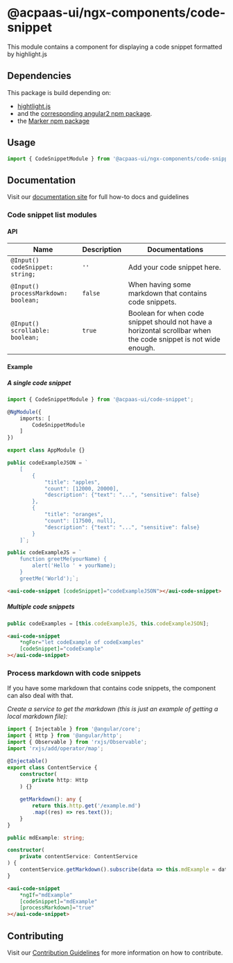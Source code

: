 # @acpaas-ui/ngx-components/code-snippet

This module contains a component for displaying a code snippet formatted by highlight.js

## Dependencies
This package is build depending on:

- [hightlight.js](https://highlightjs.org)
- and the [corresponding angular2 npm package](https://www.npmjs.com/package/angular2-highlight-js).
- the [Marker npm package](https://www.npmjs.com/package/marked)

## Usage

```typescript
import { CodeSnippetModule } from '@acpaas-ui/ngx-components/code-snippet'`;
```

## Documentation

Visit our [documentation site](https://acpaas-ui.digipolis.be/) for full how-to docs and guidelines

### Code snippet list modules

#### API

| Name         | Description | Documentations |
| -----------  | ------ | -------------------------- |
| `@Input() codeSnippet: string;` | `''` | Add your code snippet here. |
| `@Input() processMarkdown: boolean;` | `false` | When having some markdown that contains code snippets. |
| `@Input() scrollable: boolean;` | `true` | Boolean for when code snippet should not have a horizontal scrollbar when the code snippet is not wide enough. |

#### Example

##### A single code snippet

```typescript
import { CodeSnippetModule } from '@acpaas-ui/code-snippet';

@NgModule({
    imports: [
        CodeSnippetModule
    ]
})

export class AppModule {}
```
```typescript
public codeExampleJSON = `
	[
	    {
	        "title": "apples",
	        "count": [12000, 20000],
	        "description": {"text": "...", "sensitive": false}
	    },
	    {
	        "title": "oranges",
	        "count": [17500, null],
	        "description": {"text": "...", "sensitive": false}
	    }
	]`;

public codeExampleJS = `
    function greetMe(yourName) {
        alert('Hello ' + yourName);
    }
    greetMe('World');`;
```
```html
<aui-code-snippet [codeSnippet]="codeExampleJSON"></aui-code-snippet>
```

##### Multiple code snippets

```typescript
public codeExamples = [this.codeExampleJS, this.codeExampleJSON];
```
```html
<aui-code-snippet
	*ngFor="let codeExample of codeExamples"
	[codeSnippet]="codeExample"
></aui-code-snippet>
```

### Process markdown with code snippets
If you have some markdown that contains code snippets, the component can also deal with that.

*Create a service to get the markdown (this is just an example of getting a local markdown file):*

```typescript
import { Injectable } from '@angular/core';
import { Http } from '@angular/http';
import { Observable } from 'rxjs/Observable';
import 'rxjs/add/operator/map';

@Injectable()
export class ContentService {
    constructor(
        private http: Http
    ) {}

    getMarkdown(): any {
        return this.http.get('/example.md')
        .map((res) => res.text());
    }
}
```
```typescript
public mdExample: string;

constructor(
    private contentService: ContentService
) {
    contentService.getMarkdown().subscribe(data => this.mdExample = data);
}
```
```html
<aui-code-snippet
    *ngIf="mdExample"
    [codeSnippet]="mdExample"
    [processMarkdown]="true"
></aui-code-snippet>

```

## Contributing

Visit our [Contribution Guidelines](../../CONTRIBUTING.md) for more information on how to contribute.

